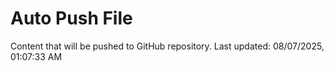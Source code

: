 # Auto Push File

Content that will be pushed to GitHub repository.
Last updated: 08/07/2025, 01:07:33 AM